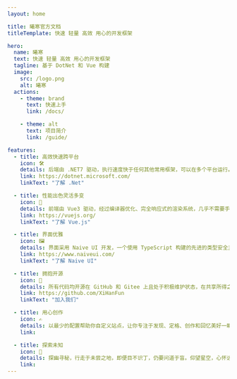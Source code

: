 ```yaml
---
layout: home

title: 曦寒官方文档
titleTemplate: 快速 轻量 高效 用心的开发框架

hero:
  name: 曦寒
  text: 快速 轻量 高效 用心的开发框架
  tagline: 基于 DotNet 和 Vue 构建
  image:
    src: /logo.png
    alt: 曦寒
  actions:
    - theme: brand
      text: 快速上手
      link: /docs/

    - theme: alt
      text: 项目简介
      link: /guide/

features:
  - title: 高效快速跨平台
    icon: 🛠️
    details: 后端由 .NET7 驱动，执行速度快于任何其他常用框架，可以在多个平台运行。精心设计之功能、不断研磨之算法，在程序的高性能、高可用和高扩展性上夯实基础。
    link: https://dotnet.microsoft.com/
    linkText: "了解 .Net"

  - title: 性能出色灵活多变
    icon: 🚀
    details: 前端由 Vue3 驱动，经过编译器优化、完全响应式的渲染系统，几乎不需要手动优化。丰富的、可渐进式集成的生态系统，可以根据应用规模在库和框架间切换自如。
    link: https://vuejs.org/
    linkText: "了解 Vue.js"

  - title: 界面优雅
    icon: 🖼️
    details: 界面采用 Naive UI 开发，一个使用 TypeScript 构建的先进的类型安全主题系统。这个组件库，值得运用。
    link: https://www.naiveui.com/
    linkText: "了解 Naive UI"

  - title: 拥抱开源
    icon: 🤩
    details: 所有代码均开源在 GitHub 和 Gitee 上且处于积极维护状态，在共享所得之时，也积极促进技术之进，社区之兴。
    link: https://github.com/XiHanFun
    linkText: "加入我们"

  - title: 用心创作
    icon: ✍️
    details: 以最少的配置帮助你自定义站点，让你专注于发现、定格、创作和回忆美好一瞬，记录你所见所闻、所学所知、所思所想。
    link:

  - title: 探索未知
    icon: 🌌
    details: 探幽寻秘，行走于未尝之地，即便目不识丁，仍要问道于盲。仰望星空，心怀远大，才能揭示宇宙之奥秘，通晓世界之道理，开启探寻之征程。
    link:
---
```

